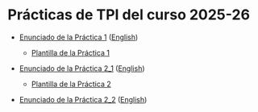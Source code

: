 # Prácticas de TPI del curso 2025-26

- [Enunciado de la Práctica 1](./enunciados/practica1/practica1.md) ([English](./enunciados/practica1/practica1_en.md))
    
    - [Plantilla de la Práctica 1](https://github.com/informaticaucm-TPI/2526_MarioBros/releases/tag/practica1_plantilla)
   
- [Enunciado de la Práctica 2_1](./enunciados/practica2/practica2_1.md) ([English](./enunciados/practica2/practica2_1_en.md))
    
    - [Plantilla de la Práctica 2](https://github.com/informaticaucm-TPI/2526_MarioBros/releases/tag/practica2_plantilla)

- [Enunciado de la Práctica 2_2](./enunciados/practica2/practica2_2.md) ([English](./enunciados/practica2/practica2_2_en.md))
